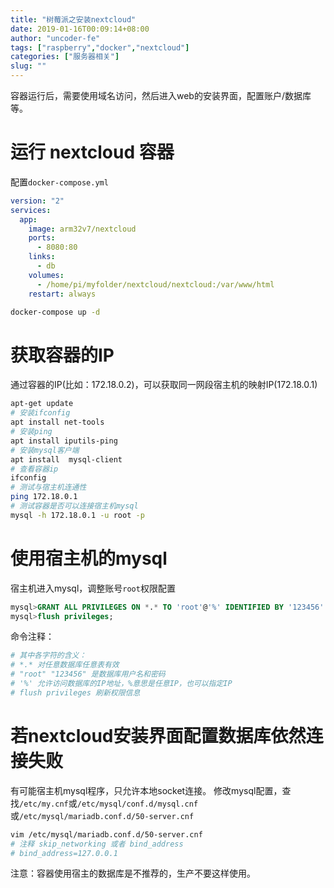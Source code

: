 ```yaml
---
title: "树莓派之安装nextcloud"
date: 2019-01-16T00:09:14+08:00
author: "uncoder-fe"
tags: ["raspberry","docker","nextcloud"]
categories: ["服务器相关"]
slug: ""
---
```


容器运行后，需要使用域名访问，然后进入web的安装界面，配置账户/数据库等。

<!--more-->

# 运行 nextcloud 容器

配置`docker-compose.yml`

```yml
version: "2"
services:
  app:
    image: arm32v7/nextcloud
    ports:
      - 8080:80
    links:
      - db
    volumes:
      - /home/pi/myfolder/nextcloud/nextcloud:/var/www/html
    restart: always
```

```bash
docker-compose up -d
```

# 获取容器的IP

通过容器的IP(比如：172.18.0.2)，可以获取同一网段宿主机的映射IP(172.18.0.1)

```bash
apt-get update
# 安装ifconfig
apt install net-tools
# 安装ping
apt install iputils-ping
# 安装mysql客户端
apt install  mysql-client
# 查看容器ip
ifconfig
# 测试与宿主机连通性
ping 172.18.0.1
# 测试容器是否可以连接宿主机mysql
mysql -h 172.18.0.1 -u root -p
```

# 使用宿主机的mysql

宿主机进入mysql，调整账号`root`权限配置

```sql
mysql>GRANT ALL PRIVILEGES ON *.* TO 'root'@'%' IDENTIFIED BY '123456' WITH GRANT OPTION;
mysql>flush privileges;
```

命令注释：

```bash
# 其中各字符的含义：
# *.* 对任意数据库任意表有效
# "root" "123456" 是数据库用户名和密码
# '%' 允许访问数据库的IP地址，%意思是任意IP，也可以指定IP
# flush privileges 刷新权限信息
```

# 若nextcloud安装界面配置数据库依然连接失败

有可能宿主机mysql程序，只允许本地socket连接。
修改mysql配置，查找`/etc/my.cnf`或`/etc/mysql/conf.d/mysql.cnf`或`/etc/mysql/mariadb.conf.d/50-server.cnf`

```bash
vim /etc/mysql/mariadb.conf.d/50-server.cnf
# 注释 skip_networking 或者 bind_address
# bind_address=127.0.0.1
```

注意：容器使用宿主的数据库是不推荐的，生产不要这样使用。